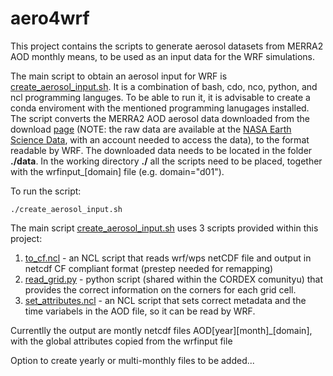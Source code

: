 # aero4wrf

This  project contains the scripts to generate aerosol datasets from MERRA2 AOD monthly means, to be used as an input data for the WRF simulations.

The main script to obtain an aerosol input for WRF is [create_aerosol_input.sh](./create_aersol_input.sh). It is a combination of bash, cdo, nco, python, and ncl programming languges. To be able to run it, it is advisable to create a conda enviroment with the mentioned programming lanugages installed. The script converts the MERRA2 AOD aerosol data downloaded from the download [page](https://b2share.fz-juelich.de/records/?community=a140d3f3-0117-4665-9945-4c7fcb9afb51&sort=mostrecent&page=1&size=10) (NOTE: the raw data are available at the [NASA Earth Science Data](https://goldsmr4.gesdisc.eosdis.nasa.gov/data/MERRA2_MONTHLY/M2IMNXGAS.5.12.4/), with an account needed to access the data), to the format readable by WRF. The downloaded data needs to be located in the folder **./data**. In the working directory **./** all the scripts need to be placed, together with the wrfinput_[domain] file (e.g. domain="d01").

To run the script:
	                    
    ./create_aerosol_input.sh
	
The main script [create_aerosol_input.sh](./create_aersol_input.sh) uses 3 scripts provided within this project:
1. [to_cf.ncl](./to_cf.ncl)  - an NCL script that reads wrf/wps netCDF file and output in netcdf CF compliant format (prestep needed for remapping)
2. [read_grid.py](./read_grid.py)  - python script (shared within the CORDEX comunityu) that provides the correct information on the corners for each grid cell.
3. [set_attributes.ncl](./set_attributes.ncl)  - an NCL script that sets correct metadata and the time variabels in the AOD file, so it can be read by WRF.

Currentlly the output are montly netcdf files AOD[year][month]_[domain], with the global attributes copied from the wrfinput file


Option to create yearly or multi-monthly files to be added... 
